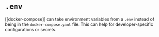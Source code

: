 # `.env`
[[docker-compose]] can take environment variables from a `.env` instead of being in the `docker-compose.yaml` file. This can help for developer-specific configurations or secrets.
